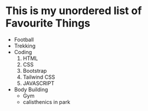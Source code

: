 # This is my unordered list of Favourite Things

- Football 
- Trekking 
- Coding 
  1. HTML 
  2. CSS 
    1. Bootstrap
    2. Tailwind CSS
  3. JAVASCRIPT
- Body Building 
  - Gym 
  - calisthenics in park
